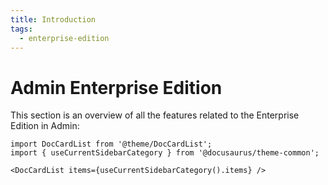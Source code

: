 ```yaml
---
title: Introduction
tags:
  - enterprise-edition
---
```


# Admin Enterprise Edition

This section is an overview of all the features related to the Enterprise Edition in Admin:

```mdx-code-block
import DocCardList from '@theme/DocCardList';
import { useCurrentSidebarCategory } from '@docusaurus/theme-common';

<DocCardList items={useCurrentSidebarCategory().items} />
```

